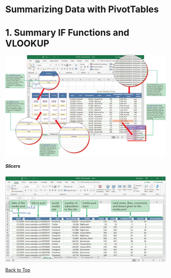 # Summarizing Data with PivotTables
[](#top)
# 1. Summary IF Functions and VLOOKUP  

![Session 7-1 Visual Overview](../images/modules/M07/Session%207-1.png)  

##### Slicers
![Figure 7-1 Slicers](../images/modules/M07/Figure%207-1.png)

[Back to Top](#top)
